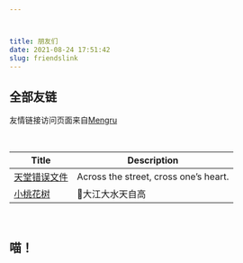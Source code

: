 ```yaml
---



title: 朋友们
date: 2021-08-24 17:51:42
slug: friendslink
---
```


## 全部友链

友情链接访问页面来自[Mengru](https://mengru.space/)

<br>

| Title            | Description                                                             |
|----------------------|---------------------------------------------------------------------|
| [天堂错误文件](https://naturaleki.one/)            | Across the street, cross one’s heart.
| [小桃花树](https://strawberryxuan.icu/)            | 🌸大江大水天自高


<br/>

## 喵！

